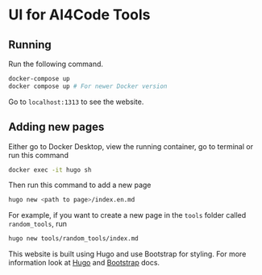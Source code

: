 # UI for AI4Code Tools

## Running 

Run the following command.

```bash
docker-compose up
docker compose up # For newer Docker version
```

Go to `localhost:1313` to see the website.

## Adding new pages

Either go to Docker Desktop, view the running container, go to terminal or run this command

```bash
docker exec -it hugo sh
```

Then run this command to add a new page

```bash
hugo new <path to page>/index.en.md
```

For example, if you want to create a new page in the `tools` folder called `random_tools`, run

```bash
hugo new tools/random_tools/index.md
```

This website is built using Hugo and use Bootstrap for styling. For more information look at [Hugo](https://gohugo.io/documentation/) and [Bootstrap](https://getbootstrap.com/docs/5.3/getting-started/introduction/) docs.


